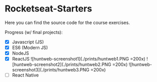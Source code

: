 # Rocketseat-Starters

Here you can find the source code for the course exercises.

Progress (w/ final projects):

- [x] Javascript (JS)
- [x] ES6 (Modern JS)
- [x] NodeJS
- [x] ReactJS
      ![huntweb-screenshot1](./prints/huntweb1.PNG =200x)
      ![huntweb-screenshot2](./prints/huntweb2.PNG =200x)
      ![huntweb-screenshot3](./prints/huntweb3.PNG =200x)
- [ ] React Native
